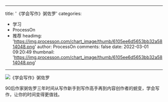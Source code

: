 
---
title: '《学会写作》粥佐罗'
categories: 
 - 学习
 - ProcessOn
 - 推荐
headimg: 'https://img.processon.com/chart_image/thumb/6105ee6d5653bb32a5814048.png'
author: ProcessOn
comments: false
date: 2022-03-01 09:20:49
thumbnail: 'https://img.processon.com/chart_image/thumb/6105ee6d5653bb32a5814048.png'
---

<div>   
<img class="thumb" alt="《学会写作》粥佐罗" src="https://img.processon.com/chart_image/thumb/6105ee6d5653bb32a5814048.png" referrerpolicy="no-referrer">
<p>90后作家粥佐罗三年时间从写作新手到写作高手再到内容创作者的蜕变，学会写作，让你的时间变得更值钱。</p>  
</div>
            